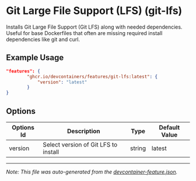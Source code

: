 
# Git Large File Support (LFS) (git-lfs)

Installs Git Large File Support (Git LFS) along with needed dependencies. Useful for base Dockerfiles that often are missing required install dependencies like git and curl.

## Example Usage

```json
"features": {
        "ghcr.io/devcontainers/features/git-lfs:latest": {
            "version": "latest"
        }
}
```

## Options

| Options Id | Description | Type | Default Value |
|-----|-----|-----|-----|
| version | Select version of Git LFS to install | string | latest |

---

_Note: This file was auto-generated from the [devcontainer-feature.json](./devcontainer-feature.json)._
